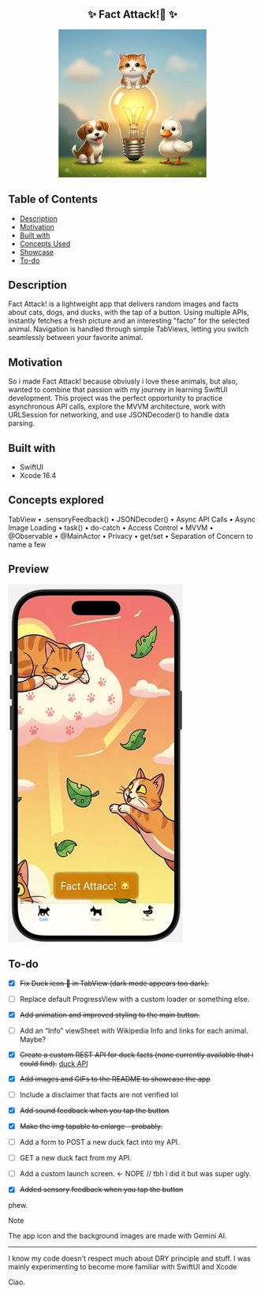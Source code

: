 <h2 align="center">
  ✨ Fact Attack!🐾 ✨
</h2>

<p align="center"><img width="300" alt="image" src="Assets.xcassets/AppIcon.appiconset/appIcon2.png"></p>

## Table of Contents

- [Description](#description)
- [Motivation](#motivation)
- [Built with](#built-with)
- [Concepts Used](#concepts-used)
- [Showcase](#showcase)
- [To-do](#to-do)

## Description

Fact Attack! is a lightweight app that delivers random images and facts about cats, dogs, and ducks, with the tap of a button. Using multiple APIs, instantly fetches a fresh picture and an interesting "facto" for the selected animal. Navigation is handled through simple TabViews, letting you switch seamlessly between your favorite animal.

## Motivation

So i made Fact Attack! because obviusly i love these animals, but also, wanted to combine that passion with my journey in learning SwiftUI development. This project was the perfect opportunity to practice asynchronous API calls, explore the MVVM architecture, work with URLSession for networking, and use JSONDecoder() to handle data parsing.

## Built with

- SwiftUI
- Xcode 16.4

## Concepts explored

TabView • .sensoryFeedback() • JSONDecoder() • Async API Calls • Async Image Loading • task() • do-catch • Access Control • MVVM • @Observable • @MainActor • Privacy • get/set • Separation of Concern to name a few

## Preview

![](SampleData/factattack-preview.webp)

## To-do

- [x] ~~Fix Duck icon 🦆 in TabView (dark mode appears too dark).~~
- [ ] Replace default ProgressView with a custom loader or something else.
- [x] ~~Add animation and improved styling to the main button.~~
- [ ] Add an “Info” viewSheet with Wikipedia Info and links for each animal. Maybe?
- [x] ~~Create a custom REST API for duck facts (none currently available that i could find).~~ [duck API](https://github.com/bacf5/ducks-api)
- [x] ~~Add images and GIFs to the README to showcase the app~~
- [ ] Include a disclaimer that facts are not verified lol
- [x] ~~Add sound feedback when you tap the button~~
- [x] ~~Make the img tapable to enlarge - probably.~~
- [ ] Add a form to POST a new duck fact into my API.
- [ ] GET a new duck fact from my API.
- [ ] Add a custom launch screen. <- NOPE // tbh i did it but was super ugly.
- [x] ~~Added sensory feedback when you tap the button~~


phew.

> [!NOTE]
> The app icon and the background images are made with Gemini AI.

-----

I know my code doesn't respect much about DRY principle and stuff. I was mainly experimenting to become more familiar with SwiftUI and Xcode

Ciao.
